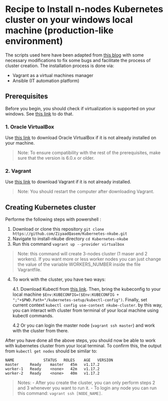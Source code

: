 # Recipe to Install n-nodes Kubernetes cluster on your windows local machine (production-like environment)
The scripts used here have been adapted from [this blog](https://kubernetes.io/blog/2019/03/15/kubernetes-setup-using-ansible-and-vagrant/) with some necessary modifications to fix some bugs and facilitate the process of cluster creation. The installation process is done via:
- Vagrant as a virtual machines manager
- Ansible (IT automation platform) 


## Prerequisites
Before you begin, you should check if virtualization is supported on your windows. See [this link](https://www.shaileshjha.com/how-to-find-out-if-intel-vt-x-or-amd-v-virtualization-technology-is-supported-in-windows-10-windows-8-windows-vista-or-windows-7-machine/) to do that.

### 1. Oracle VirtualBox
Use [this link](https://www.virtualbox.org/wiki/Download_Old_Builds_6_0) to download Oracle VirtualBox if it is not already installed on your machine.

> Note: To ensure compatibility with the rest of the prerequisites, make sure that the version is 6.0.x or older.

### 2. Vagrant
Use [this link](https://www.vagrantup.com/downloads.html) to download Vagrant if it is not already installed.
> Note: You should  restart the computer after downloading Vagrant.


## Creating  Kubernetes cluster
Performe the following steps with powershell :
1. Download or clone this repository `git clone https://github.com/ZiyaadQasem/Kubernetes-nkube.git`
2. Navigate to install-nkube directory `cd Kubernetes-nkube`
3. Run this command `vagrant up --provider virtualbox`
> Note: this command will create 3-nodes cluster (1 maser and 2 workers). If you want more or less worker nodes you can just change the value of the variable WORKERS_NUMBER inside the file Vagrantfile.

4. To work with the cluster, you have two ways:

     4.1. Download Kubectl from [this link](https://kubernetes.io/docs/tasks/tools/install-kubectl/#install-kubectl-on-windows). Then, bring the kubeconfig to your local machine  `$Env:KUBECONFIG=($Env:KUBECONFIG + ";"+$PWD.Path+"/kubernetes-setup/kubectl-config")`. Finally, set current context `kubectl config use-context nkube-cluster`. by this way, you can interact with cluster from terminal of your local machine using kubectl commands.

    4.2 Or you can login the master node (`vagrant ssh master`) and work with the cluster from there. 


After you have done all the above steps, you should now be able to work with kubernetes cluster from your local terminal. To confirm this, the output from `kubectl get nodes` should be similar to:

```console
NAME             STATUS   ROLES    AGE   VERSION
master     Ready    master   45m   v1.17.2
worker-1   Ready    <none>   42m   v1.17.2
worker-2   Ready    <none>   40m   v1.17.2
```

> Notes: 
    - After you create the cluster, you can only perform steps 2 and 3 whenever you want to run it. 
    - To login any node you can run this command: `vagrant ssh [NODE_NAME]`.

